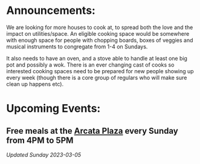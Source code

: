 # Announcements: 
We are looking for more houses to cook at, to spread both the love and the impact on utilities/space. An eligible cooking space would be somewhere with enough space for people with chopping boards, boxes of veggies and musical instruments to congregate from 1-4 on Sundays. 

It also needs to have an oven, and a stove able to handle at least one big pot and possibly a wok. There is an ever changing cast of cooks so interested cooking spaces need to be prepared for new people showing up every week (though there is a core group of regulars who will make sure clean up happens etc).

# Upcoming Events: 
## Free meals at the [Arcata Plaza](https://www.google.com/maps/place/Arcata+Plaza/@40.8685473,-124.0886259,17z/data=!3m1!4b1!4m6!3m5!1s0x54d1570f71afcedf:0xdf0d7f456c156cfe!8m2!3d40.8685473!4d-124.0864372!16s%2Fg%2F11c5t29lq4) every Sunday from 4PM to 5PM

*Updated Sunday 2023-03-05*